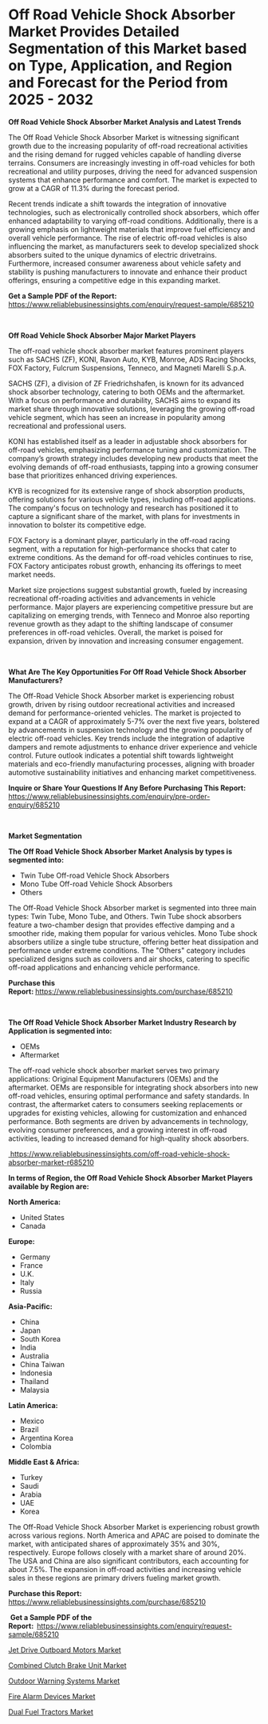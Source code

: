 <p><h1>Off Road Vehicle Shock Absorber Market Provides Detailed Segmentation of this Market based on Type, Application, and Region and Forecast for the Period from 2025 - 2032</h1></p><p><strong>Off Road Vehicle Shock Absorber Market Analysis and Latest Trends</strong></p>
<p><p>The Off Road Vehicle Shock Absorber Market is witnessing significant growth due to the increasing popularity of off-road recreational activities and the rising demand for rugged vehicles capable of handling diverse terrains. Consumers are increasingly investing in off-road vehicles for both recreational and utility purposes, driving the need for advanced suspension systems that enhance performance and comfort. The market is expected to grow at a CAGR of 11.3% during the forecast period.</p><p>Recent trends indicate a shift towards the integration of innovative technologies, such as electronically controlled shock absorbers, which offer enhanced adaptability to varying off-road conditions. Additionally, there is a growing emphasis on lightweight materials that improve fuel efficiency and overall vehicle performance. The rise of electric off-road vehicles is also influencing the market, as manufacturers seek to develop specialized shock absorbers suited to the unique dynamics of electric drivetrains. Furthermore, increased consumer awareness about vehicle safety and stability is pushing manufacturers to innovate and enhance their product offerings, ensuring a competitive edge in this expanding market.</p></p>
<p><strong>Get a Sample PDF of the Report:&nbsp;</strong> <a href="https://www.reliablebusinessinsights.com/enquiry/request-sample/685210?utm_campaign=1091&utm_medium=2&utm_source=Github&utm_content=ia&utm_term=08012025&utm_id=off-road-vehicle-shock-absorber">https://www.reliablebusinessinsights.com/enquiry/request-sample/685210</a></p>
<p>&nbsp;</p>
<p><strong>Off Road Vehicle Shock Absorber Major Market Players</strong></p>
<p><p>The off-road vehicle shock absorber market features prominent players such as SACHS (ZF), KONI, Ravon Auto, KYB, Monroe, ADS Racing Shocks, FOX Factory, Fulcrum Suspensions, Tenneco, and Magneti Marelli S.p.A. </p><p>SACHS (ZF), a division of ZF Friedrichshafen, is known for its advanced shock absorber technology, catering to both OEMs and the aftermarket. With a focus on performance and durability, SACHS aims to expand its market share through innovative solutions, leveraging the growing off-road vehicle segment, which has seen an increase in popularity among recreational and professional users.</p><p>KONI has established itself as a leader in adjustable shock absorbers for off-road vehicles, emphasizing performance tuning and customization. The company’s growth strategy includes developing new products that meet the evolving demands of off-road enthusiasts, tapping into a growing consumer base that prioritizes enhanced driving experiences.</p><p>KYB is recognized for its extensive range of shock absorption products, offering solutions for various vehicle types, including off-road applications. The company's focus on technology and research has positioned it to capture a significant share of the market, with plans for investments in innovation to bolster its competitive edge.</p><p>FOX Factory is a dominant player, particularly in the off-road racing segment, with a reputation for high-performance shocks that cater to extreme conditions. As the demand for off-road vehicles continues to rise, FOX Factory anticipates robust growth, enhancing its offerings to meet market needs.</p><p>Market size projections suggest substantial growth, fueled by increasing recreational off-roading activities and advancements in vehicle performance. Major players are experiencing competitive pressure but are capitalizing on emerging trends, with Tenneco and Monroe also reporting revenue growth as they adapt to the shifting landscape of consumer preferences in off-road vehicles. Overall, the market is poised for expansion, driven by innovation and increasing consumer engagement.</p></p>
<p>&nbsp;</p>
<p><strong>What Are The Key Opportunities For Off Road Vehicle Shock Absorber Manufacturers?</strong></p>
<p><p>The Off-Road Vehicle Shock Absorber market is experiencing robust growth, driven by rising outdoor recreational activities and increased demand for performance-oriented vehicles. The market is projected to expand at a CAGR of approximately 5-7% over the next five years, bolstered by advancements in suspension technology and the growing popularity of electric off-road vehicles. Key trends include the integration of adaptive dampers and remote adjustments to enhance driver experience and vehicle control. Future outlook indicates a potential shift towards lightweight materials and eco-friendly manufacturing processes, aligning with broader automotive sustainability initiatives and enhancing market competitiveness.</p></p>
<p><strong>Inquire or Share Your Questions If Any Before Purchasing This Report:</strong> <a href="https://www.reliablebusinessinsights.com/enquiry/pre-order-enquiry/685210?utm_campaign=1091&utm_medium=2&utm_source=Github&utm_content=ia&utm_term=08012025&utm_id=off-road-vehicle-shock-absorber">https://www.reliablebusinessinsights.com/enquiry/pre-order-enquiry/685210</a></p>
<p>&nbsp;</p>
<p><strong>Market Segmentation</strong></p>
<p><strong>The Off Road Vehicle Shock Absorber Market Analysis by types is segmented into:</strong></p>
<p><ul><li>Twin Tube Off-road Vehicle Shock Absorbers</li><li>Mono Tube Off-road Vehicle Shock Absorbers</li><li>Others</li></ul></p>
<p><p>The Off-Road Vehicle Shock Absorber market is segmented into three main types: Twin Tube, Mono Tube, and Others. Twin Tube shock absorbers feature a two-chamber design that provides effective damping and a smoother ride, making them popular for various vehicles. Mono Tube shock absorbers utilize a single tube structure, offering better heat dissipation and performance under extreme conditions. The "Others" category includes specialized designs such as coilovers and air shocks, catering to specific off-road applications and enhancing vehicle performance.</p></p>
<p><strong>Purchase this Report:&nbsp;</strong><a href="https://www.reliablebusinessinsights.com/purchase/685210?utm_campaign=1091&utm_medium=2&utm_source=Github&utm_content=ia&utm_term=08012025&utm_id=off-road-vehicle-shock-absorber">https://www.reliablebusinessinsights.com/purchase/685210</a></p>
<p>&nbsp;</p>
<p><strong>The Off Road Vehicle Shock Absorber Market Industry Research by Application is segmented into:</strong></p>
<p><ul><li>OEMs</li><li>Aftermarket</li></ul></p>
<p><p>The off-road vehicle shock absorber market serves two primary applications: Original Equipment Manufacturers (OEMs) and the aftermarket. OEMs are responsible for integrating shock absorbers into new off-road vehicles, ensuring optimal performance and safety standards. In contrast, the aftermarket caters to consumers seeking replacements or upgrades for existing vehicles, allowing for customization and enhanced performance. Both segments are driven by advancements in technology, evolving consumer preferences, and a growing interest in off-road activities, leading to increased demand for high-quality shock absorbers.</p></p>
<p><a href="https://www.reliablebusinessinsights.com/off-road-vehicle-shock-absorber-market-r685210?utm_campaign=1091&utm_medium=2&utm_source=Github&utm_content=ia&utm_term=08012025&utm_id=off-road-vehicle-shock-absorber">&nbsp;https://www.reliablebusinessinsights.com/off-road-vehicle-shock-absorber-market-r685210</a></p>
<p><strong>In terms of Region, the Off Road Vehicle Shock Absorber Market Players available by Region are:</strong></p>
<p>
    <p> <strong> North America: </strong>
        <ul>
            <li>United States</li>
            <li>Canada</li>
        </ul>
        </p> 
    <p> <strong> Europe: </strong>
        <ul>
            <li>Germany</li>
            <li>France</li>
            <li>U.K.</li>
            <li>Italy</li>
            <li>Russia</li>
        </ul>
        </p> 
    <p> <strong> Asia-Pacific: </strong>
        <ul>
            <li>China</li>
            <li>Japan</li>
            <li>South Korea</li>
            <li>India</li>
            <li>Australia</li>
            <li>China Taiwan</li>
            <li>Indonesia</li>
            <li>Thailand</li>
            <li>Malaysia</li>
        </ul>
        </p> 
    <p> <strong> Latin America: </strong>
        <ul>
            <li>Mexico</li>
            <li>Brazil</li>
            <li>Argentina Korea</li>
            <li>Colombia</li>
        </ul>
        </p> 
    <p> <strong> Middle East & Africa: </strong>
        <ul>
            <li>Turkey</li>
            <li>Saudi</li>
            <li>Arabia</li>
            <li>UAE</li>
            <li>Korea</li>
        </ul>
    </p>
    </p>
<p><p>The Off-Road Vehicle Shock Absorber Market is experiencing robust growth across various regions. North America and APAC are poised to dominate the market, with anticipated shares of approximately 35% and 30%, respectively. Europe follows closely with a market share of around 20%. The USA and China are also significant contributors, each accounting for about 7.5%. The expansion in off-road activities and increasing vehicle sales in these regions are primary drivers fueling market growth.</p></p>
<p><strong>Purchase this Report: </strong><a href="https://www.reliablebusinessinsights.com/purchase/685210?utm_campaign=1091&utm_medium=2&utm_source=Github&utm_content=ia&utm_term=08012025&utm_id=off-road-vehicle-shock-absorber">https://www.reliablebusinessinsights.com/purchase/685210</a></p>
<p>&nbsp;<strong>Get a Sample PDF of the Report:&nbsp;&nbsp;</strong><a href="https://www.reliablebusinessinsights.com/enquiry/request-sample/685210?utm_campaign=1091&utm_medium=2&utm_source=Github&utm_content=ia&utm_term=08012025&utm_id=off-road-vehicle-shock-absorber">https://www.reliablebusinessinsights.com/enquiry/request-sample/685210</a></p>
<p><strong></strong></p>
<p><p><a href="https://www.linkedin.com/pulse/latest-jet-drive-outboard-motors-market-research-size-share-analysis-nukwf?utm_campaign=1091&utm_medium=2&utm_source=Github&utm_content=ia&utm_term=08012025&utm_id=off-road-vehicle-shock-absorber">Jet Drive Outboard Motors Market</a></p><p><a href="https://github.com/suleimannichelle7/Market-Research-Report-List-1/blob/main/combined-clutch-brake-unit-market.md?utm_campaign=1091&utm_medium=2&utm_source=Github&utm_content=ia&utm_term=08012025&utm_id=off-road-vehicle-shock-absorber">Combined Clutch Brake Unit Market</a></p><p><a href="https://www.linkedin.com/pulse/market-study-on103-cagr-forecast-from-2025-2032-offeringsignificant-details-xugne?utm_campaign=1091&utm_medium=2&utm_source=Github&utm_content=ia&utm_term=08012025&utm_id=off-road-vehicle-shock-absorber">Outdoor Warning Systems Market</a></p><p><a href="https://www.linkedin.com/pulse/fire-alarm-devices-market-study-industry-overview-key-competitor-analysis-bkkoe?utm_campaign=1091&utm_medium=2&utm_source=Github&utm_content=ia&utm_term=08012025&utm_id=off-road-vehicle-shock-absorber">Fire Alarm Devices Market</a></p><p><a href="https://github.com/krinerstormy331/Market-Research-Report-List-1/blob/main/dual-fuel-tractors-market.md?utm_campaign=1091&utm_medium=2&utm_source=Github&utm_content=ia&utm_term=08012025&utm_id=off-road-vehicle-shock-absorber">Dual Fuel Tractors Market</a></p></p>